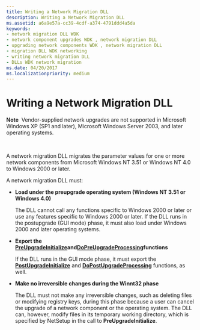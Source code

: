 ```yaml
---
title: Writing a Network Migration DLL
description: Writing a Network Migration DLL
ms.assetid: a6a9e57a-cc39-4cdf-a374-4791ddd4a5da
keywords:
- network migration DLL WDK
- network component upgrades WDK , network migration DLL
- upgrading network components WDK , network migration DLL
- migration DLL WDK networking
- writing network migration DLL
- DLLs WDK network migration
ms.date: 04/20/2017
ms.localizationpriority: medium
---
```


# Writing a Network Migration DLL





**Note**  Vendor-supplied network upgrades are not supported in Microsoft Windows XP (SP1 and later), Microsoft Windows Server 2003, and later operating systems.

 

A network migration DLL migrates the parameter values for one or more network components from Microsoft Windows NT 3.51 or Windows NT 4.0 to Windows 2000 or later.

A network migration DLL must:

-   **Load under the preupgrade operating system (Windows NT 3.51 or Windows 4.0)**

    The DLL cannot call any functions specific to Windows 2000 or later or use any features specific to Windows 2000 or later. If the DLL runs in the postupgrade (GUI mode) phase, it must also load under Windows 2000 and later operating systems.

-   **Export the** [**PreUpgradeInitialize**](https://msdn.microsoft.com/library/windows/hardware/ff562439)**and**[**DoPreUpgradeProcessing**](https://msdn.microsoft.com/library/windows/hardware/ff545634)**functions**

    If the DLL runs in the GUI mode phase, it must export the [**PostUpgradeInitialize**](https://msdn.microsoft.com/library/windows/hardware/ff562410) and [**DoPostUpgradeProcessing**](https://msdn.microsoft.com/library/windows/hardware/ff545629) functions, as well.

-   **Make no irreversible changes during the Winnt32 phase**

    The DLL must not make any irreversible changes, such as deleting files or modifying registry keys, during this phase because a user can cancel the upgrade of a network component or the operating system. The DLL can, however, modify files in its temporary working directory, which is specified by NetSetup in the call to **PreUpgradeInitialize**.

 

 





